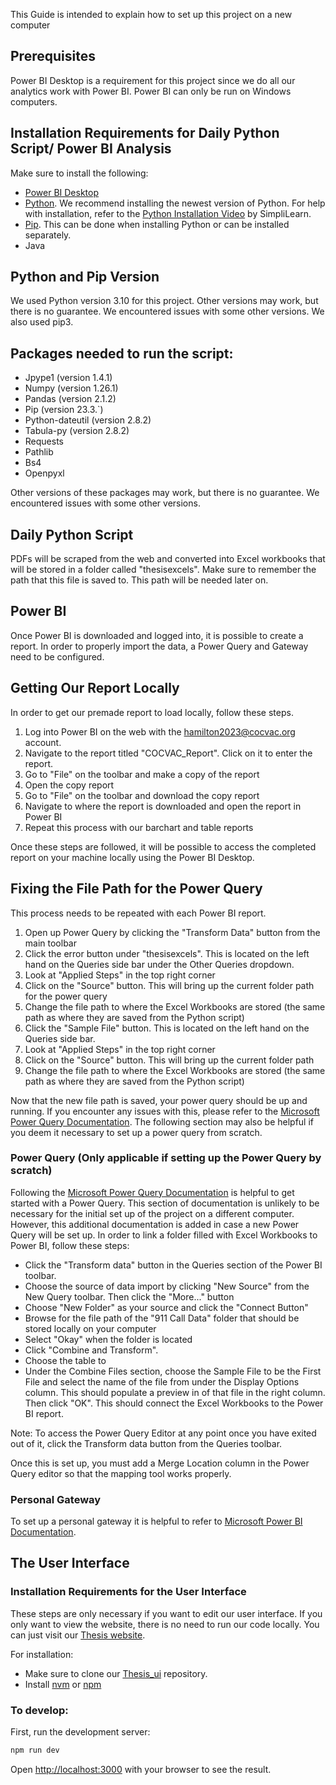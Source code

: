 This Guide is intended to explain how to set up this project on a new computer

## Prerequisites 

Power BI Desktop is a requirement for this project since we do all our analytics work with Power BI. Power BI can only be run on Windows computers.

## Installation Requirements for Daily Python Script/ Power BI Analysis

Make sure to install the following:
- [Power BI Desktop](https://www.microsoft.com/en-us/download/details.aspx?id=58494)
- [Python](https://www.python.org/downloads/). We recommend installing the newest version of Python. For help with installation, refer to the [Python Installation Video](https://www.youtube.com/watch?time_continue=163&v=Pi0RK7GJIKg&embeds_referring_euri=https%3A%2F%2Fwww.simplilearn.com%2F&source_ve_path=Mjg2NjY&feature=emb_logo) by SimpliLearn.
- [Pip](https://pip.pypa.io/en/stable/installation/). This can be done when installing Python or can be installed separately.
- Java

## Python and Pip Version

We used Python version 3.10 for this project. Other versions may work, but there is no guarantee. We encountered issues with some other versions. We also used pip3.

## Packages needed to run the script:
- Jpype1 (version 1.4.1)
- Numpy (version 1.26.1)
- Pandas (version 2.1.2)
- Pip (version 23.3.`)
- Python-dateutil (version 2.8.2)
- Tabula-py (version 2.8.2)
- Requests
- Pathlib
- Bs4
- Openpyxl

Other versions of these packages may work, but there is no guarantee. We encountered issues with some other versions. 

## Daily Python Script

PDFs will be scraped from the web and converted into Excel workbooks that will be stored in a folder called "thesisexcels". Make sure to remember the path that this file is saved to. This path will be needed later on.

## Power BI

Once Power BI is downloaded and logged into, it is possible to create a report. In order to properly import the data, a Power Query and Gateway need to be configured.

## Getting Our Report Locally

In order to get our premade report to load locally, follow these steps. 
1. Log into Power BI on the web with the hamilton2023@cocvac.org account.
2. Navigate to the report titled "COCVAC_Report". Click on it to enter the report.
3. Go to "File" on the toolbar and make a copy of the report
4. Open the copy report
5. Go to "File" on the toolbar and download the copy report
6. Navigate to where the report is downloaded and open the report in Power BI
7. Repeat this process with our barchart and table reports

Once these steps are followed, it will be possible to access the completed report on your machine locally using the Power BI Desktop.

## Fixing the File Path for the Power Query

This process needs to be repeated with each Power BI report.

1.  Open up Power Query by clicking the "Transform Data" button from the main toolbar
2.  Click the error button under "thesisexcels". This is located on the left hand on the Queries side bar under the Other Queries dropdown.
3. Look at "Applied Steps" in the top right corner
4. Click on the "Source" button. This will bring up the current folder path for the power query
5. Change the file path to where the Excel Workbooks are stored (the same path as where they are saved from the Python script)
6. Click the "Sample File" button. This is located on the left hand on the Queries side bar.
7. Look at "Applied Steps" in the top right corner
8. Click on the "Source" button. This will bring up the current folder path
9. Change the file path to where the Excel Workbooks are stored (the same path as where they are saved from the Python script) 

Now that the new file path is saved, your power query should be up and running. If you encounter any issues with this, please refer to the [Microsoft Power Query Documentation](https://learn.microsoft.com/en-us/power-bi/transform-model/desktop-query-overview). The following section may also be helpful if you deem it necessary to set up a power query from scratch.

### Power Query (Only applicable if setting up the Power Query by scratch)

Following the [Microsoft Power Query Documentation](https://learn.microsoft.com/en-us/power-bi/transform-model/desktop-query-overview) is helpful to get started with a Power Query. This section of documentation is unlikely to be necessary for the initial set up of the project on a different computer. However, this additional documentation is added in case a new Power Query will be set up. In order to link a folder filled with Excel Workbooks to Power BI, follow these steps:

- Click the "Transform data" button in the Queries section of the Power BI toolbar.
- Choose the source of data import by clicking "New Source" from the New Query toolbar. Then click the "More..." button
- Choose "New Folder" as your source and click the "Connect Button"
- Browse for the file path of the "911 Call Data" folder that should be stored locally on your computer
- Select "Okay" when the folder is located
- Click "Combine and Transform".
- Choose the table to
- Under the Combine Files section, choose the Sample File to be the First File and select the name of the file from under the Display Options column. This should populate a preview in of that file in the right column. Then click "OK". This should connect the Excel Workbooks to the Power BI report.

Note: To access the Power Query Editor at any point once you have exited out of it, click the Transform data button from the Queries toolbar.

Once this is set up, you must add a Merge Location column in the Power Query editor so that the mapping tool works properly.

### Personal Gateway

To set up a personal gateway it is helpful to refer to [Microsoft Power BI Documentation](https://learn.microsoft.com/en-us/power-bi/connect-data/service-gateway-personal-mode). 

## The User Interface

### Installation Requirements for the User Interface

These steps are only necessary if you want to edit our user interface. If you only want to view the website, there is no need to run our code locally. You can just visit our [Thesis website](https://cocvac-hamilton2023.github.io/thesis_ui/).

For installation:
- Make sure to clone our [Thesis_ui](https://github.com/cocvac-hamilton2023/thesis_ui.git) repository. 
- Install [nvm](https://www.freecodecamp.org/news/node-version-manager-nvm-install-guide/) or [npm](https://docs.npmjs.com/downloading-and-installing-node-js-and-npm)

### To develop:

First, run the development server:

```bash
npm run dev
```

Open [http://localhost:3000](http://localhost:3000) with your browser to see the result.

